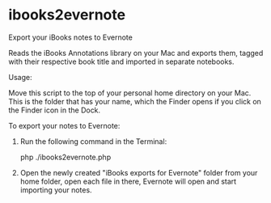 # ibooks2evernote
Export your iBooks notes to Evernote

Reads the iBooks Annotations library on your Mac and exports
them, tagged with their respective book title and imported in
separate notebooks.

Usage:

Move this script to the top of your personal home directory on your Mac.
This is the folder that has your name, which the Finder opens if you
click on the Finder icon in the Dock.

To export your notes to Evernote:

1. Run the following command in the Terminal:

   php ./ibooks2evernote.php
  
2. Open the newly created "iBooks exports for Evernote" folder from your
   home folder, open each file in there, Evernote will open and start 
   importing your notes.
